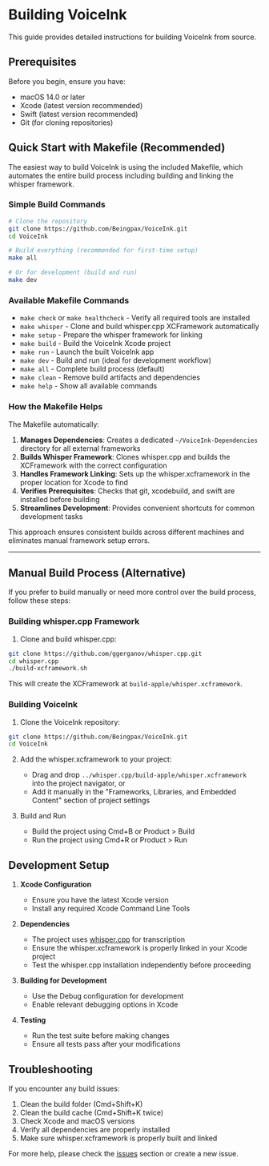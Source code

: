 # Building VoiceInk

This guide provides detailed instructions for building VoiceInk from source.

## Prerequisites

Before you begin, ensure you have:
- macOS 14.0 or later
- Xcode (latest version recommended)
- Swift (latest version recommended)
- Git (for cloning repositories)

## Quick Start with Makefile (Recommended)

The easiest way to build VoiceInk is using the included Makefile, which automates the entire build process including building and linking the whisper framework.

### Simple Build Commands

```bash
# Clone the repository
git clone https://github.com/Beingpax/VoiceInk.git
cd VoiceInk

# Build everything (recommended for first-time setup)
make all

# Or for development (build and run)
make dev
```

### Available Makefile Commands

- `make check` or `make healthcheck` - Verify all required tools are installed
- `make whisper` - Clone and build whisper.cpp XCFramework automatically
- `make setup` - Prepare the whisper framework for linking
- `make build` - Build the VoiceInk Xcode project
- `make run` - Launch the built VoiceInk app
- `make dev` - Build and run (ideal for development workflow)
- `make all` - Complete build process (default)
- `make clean` - Remove build artifacts and dependencies
- `make help` - Show all available commands

### How the Makefile Helps

The Makefile automatically:
1. **Manages Dependencies**: Creates a dedicated `~/VoiceInk-Dependencies` directory for all external frameworks
2. **Builds Whisper Framework**: Clones whisper.cpp and builds the XCFramework with the correct configuration
3. **Handles Framework Linking**: Sets up the whisper.xcframework in the proper location for Xcode to find
4. **Verifies Prerequisites**: Checks that git, xcodebuild, and swift are installed before building
5. **Streamlines Development**: Provides convenient shortcuts for common development tasks

This approach ensures consistent builds across different machines and eliminates manual framework setup errors.

---

## Manual Build Process (Alternative)

If you prefer to build manually or need more control over the build process, follow these steps:

### Building whisper.cpp Framework

1. Clone and build whisper.cpp:
```bash
git clone https://github.com/ggerganov/whisper.cpp.git
cd whisper.cpp
./build-xcframework.sh
```
This will create the XCFramework at `build-apple/whisper.xcframework`.

### Building VoiceInk

1. Clone the VoiceInk repository:
```bash
git clone https://github.com/Beingpax/VoiceInk.git
cd VoiceInk
```

2. Add the whisper.xcframework to your project:
   - Drag and drop `../whisper.cpp/build-apple/whisper.xcframework` into the project navigator, or
   - Add it manually in the "Frameworks, Libraries, and Embedded Content" section of project settings

3. Build and Run
   - Build the project using Cmd+B or Product > Build
   - Run the project using Cmd+R or Product > Run

## Development Setup

1. **Xcode Configuration**
   - Ensure you have the latest Xcode version
   - Install any required Xcode Command Line Tools

2. **Dependencies**
   - The project uses [whisper.cpp](https://github.com/ggerganov/whisper.cpp) for transcription
   - Ensure the whisper.xcframework is properly linked in your Xcode project
   - Test the whisper.cpp installation independently before proceeding

3. **Building for Development**
   - Use the Debug configuration for development
   - Enable relevant debugging options in Xcode

4. **Testing**
   - Run the test suite before making changes
   - Ensure all tests pass after your modifications

## Troubleshooting

If you encounter any build issues:
1. Clean the build folder (Cmd+Shift+K)
2. Clean the build cache (Cmd+Shift+K twice)
3. Check Xcode and macOS versions
4. Verify all dependencies are properly installed
5. Make sure whisper.xcframework is properly built and linked

For more help, please check the [issues](https://github.com/Beingpax/VoiceInk/issues) section or create a new issue. 